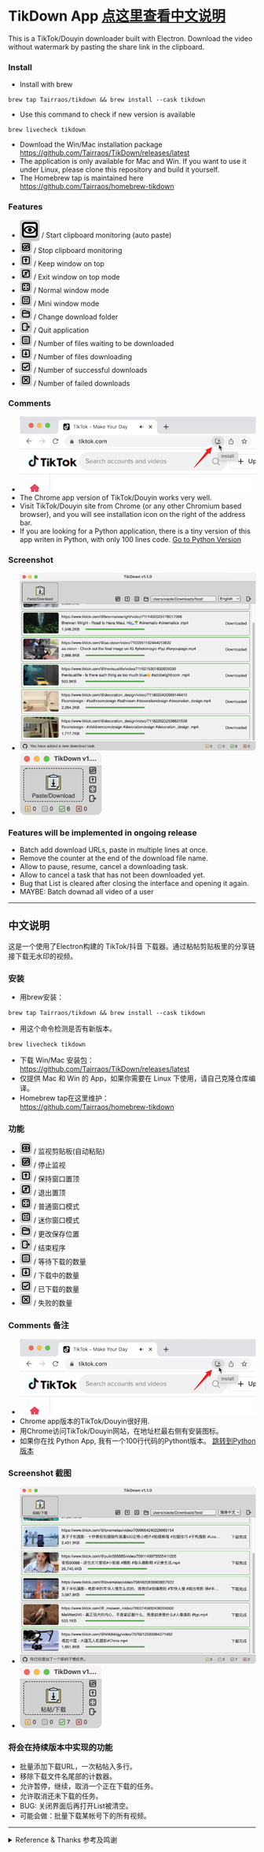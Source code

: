 # TikDown App [点这里查看中文说明](#中文说明)

This is a TikTok/Douyin downloader built with Electron. Download the video without watermark by pasting the share link in the clipboard.

### Install
- Install with brew
```
brew tap Tairraos/tikdown && brew install --cask tikdown
```
- Use this command to check if new version is available
```
brew livecheck tikdown
```
- Download the Win/Mac installation package  
https://github.com/Tairraos/TikDown/releases/latest
- The application is only available for Mac and Win. If you want to use it under Linux, please clone this repository and build it yourself.
- The Homebrew tap is maintained here  
https://github.com/Tairraos/homebrew-tikdown

### Features
- <span style="display:inline-block;background:#ccc;padding:4px;font-size:18px;line-height:18px;border-radius:4px"><img src="resource/watch.svg" style="fill:#ff0000;"></span> / Start clipboard monitoring (auto paste)
- ![stopwatch](resource/stopwatch.png) / Stop clipboard monitoring
- ![keeptop](resource/keeptop.png) / Keep window on top
- ![quittop](resource/quittop.png) / Exit window on top mode
- ![maximize](resource/maximize.png) / Normal window mode
- ![minimize](resource/minimize.png) / Mini window mode
- ![folder](resource/folder.png) / Change download folder
- ![exit](resource/exit.png) / Quit application
- ![waiting](resource/waiting.png) / Number of files waiting to be downloaded
- ![downloading](resource/downloading.png) / Number of files downloading
- ![downloaded](resource/downloaded.png) / Number of successful downloads
- ![failed](resource/failed.png) / Number of failed downloads


### Comments
- ![Install Chrome App](resource/install%20chrome%20app.png)
- The Chrome app version of TikTok/Douyin works very well. 
- Visit TikTok/Douyin site from Chrome (or any other Chromium based browser), and you will see installation icon on the right of the address bar. 
- If you are looking for a Python application, there is a tiny version of this app writen in Python, with only 100 lines code. [Go to Python Version](https://github.com/Tairraos/tiktok-downloader.py)


### Screenshot
- ![Normal UI](resource/ui.en.png)
- ![Mini UI](resource/miniui.en.png)

### Features will be implemented in ongoing release
- Batch add download URLs, paste in multiple lines at once.
- Remove the counter at the end of the download file name.
- Allow to pause, resume, cancel a downloading task.
- Allow to cancel a task that has not been downloaded yet.
- Bug that List is cleared after closing the interface and opening it again.
- MAYBE: Batch downad all video of a user


****************************************

## 中文说明

这是一个使用了Electron构建的 TikTok/抖音 下载器。通过粘帖剪贴板里的分享链接下载无水印的视频。

### 安装
- 用brew安装：
```
brew tap Tairraos/tikdown && brew install --cask tikdown
```
- 用这个命令检测是否有新版本。
```
brew livecheck tikdown
```
- 下载 Win/Mac 安装包：  
https://github.com/Tairraos/TikDown/releases/latest
- 仅提供 Mac 和 Win 的 App，如果你需要在 Linux 下使用，请自己克隆仓库编译。
- Homebrew tap在这里维护：  
https://github.com/Tairraos/homebrew-tikdown

### 功能
- ![watch](resource/watch.png) / 监视剪贴板(自动粘贴)
- ![stopwatch](resource/stopwatch.png) / 停止监视
- ![keeptop](resource/keeptop.png) / 保持窗口置顶
- ![quittop](resource/quittop.png) / 退出置顶
- ![maximize](resource/maximize.png) / 普通窗口模式
- ![minimize](resource/minimize.png) / 迷你窗口模式
- ![folder](resource/folder.png) / 更改保存位置
- ![exit](resource/exit.png) / 结束程序
- ![waiting](resource/waiting.png) / 等待下载的数量
- ![downloading](resource/downloading.png) / 下载中的数量
- ![downloaded](resource/downloaded.png) / 已下载的数量
- ![failed](resource/failed.png) / 失败的数量


### Comments 备注
- ![Install Chrome App](resource/install%20chrome%20app.png)
- Chrome app版本的TikTok/Douyin很好用.
- 用Chrome访问TikTok/Douyin网站，在地址栏最右侧有安装图标。
- 如果你在找 Python App, 我有一个100行代码的Pythont版本。 [跳转到Python版本](https://github.com/Tairraos/tiktok-downloader.py)


### Screenshot 截图
- ![普通界面](resource/ui.cn.png)
- ![迷你界面](resource/miniui.cn.png)

### 将会在持续版本中实现的功能
- 批量添加下载URL，一次粘帖入多行。
- 移除下载文件名尾部的计数器。
- 允许暂停，继续，取消一个正在下载的任务。
- 允许取消还未下载的任务。
- BUG: 关闭界面后再打开List被清空。
- 可能会做：批量下载某帐号下的所有视频。

****************************************
<details><summary>Reference & Thanks 参考及鸣谢</summary>

- UI Design / UI设计: [MasterGo](https://mastergo.com/file/64638217599752)
- API Information / API 信息: [Github Repo](https://github.com/Evil0ctal/Douyin_TikTok_Download_API)
- background material / 安装程序背景: [TikTok background vector created by BiZkettE1](https://www.freepik.com/vectors/tiktok-background)
- arraw material / 箭头素材： [Trajectory vector created by freepik](https://www.freepik.com/vectors/trajectory)
</details>